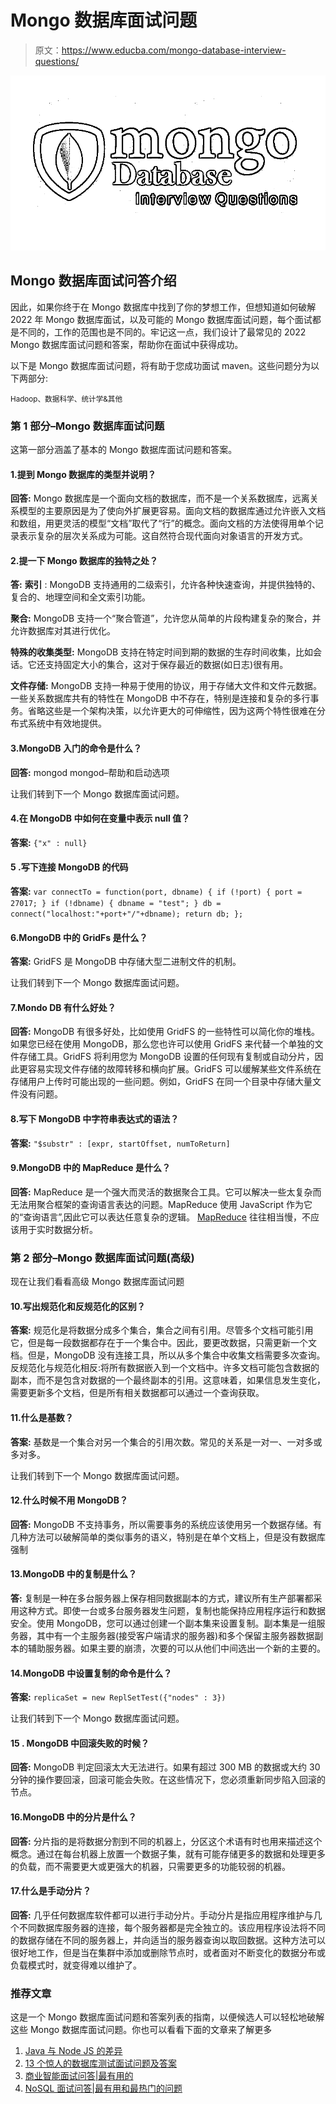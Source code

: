 # Mongo 数据库面试问题

> 原文：<https://www.educba.com/mongo-database-interview-questions/>

![Mongo Database Interview Questions](img/71ded85dbb69f8773c511185f6541409.png)



## Mongo 数据库面试问答介绍

因此，如果你终于在 Mongo 数据库中找到了你的梦想工作，但想知道如何破解 2022 年 Mongo 数据库面试，以及可能的 Mongo 数据库面试问题，每个面试都是不同的，工作的范围也是不同的。牢记这一点，我们设计了最常见的 2022 Mongo 数据库面试问题和答案，帮助你在面试中获得成功。

以下是 Mongo 数据库面试问题，将有助于您成功面试 maven。这些问题分为以下两部分:

<small>Hadoop、数据科学、统计学&其他</small>

### 第 1 部分–Mongo 数据库面试问题

这第一部分涵盖了基本的 Mongo 数据库面试问题和答案。

#### 1.提到 Mongo 数据库的类型并说明？

**回答:**
Mongo 数据库是一个面向文档的数据库，而不是一个关系数据库，远离关系模型的主要原因是为了使向外扩展更容易。面向文档的数据库通过允许嵌入文档和数组，用更灵活的模型“文档”取代了“行”的概念。面向文档的方法使得用单个记录表示复杂的层次关系成为可能。这自然符合现代面向对象语言的开发方式。

#### 2.提一下 Mongo 数据库的独特之处？

**答:**
**索引** : MongoDB 支持通用的二级索引，允许各种快速查询，并提供独特的、复合的、地理空间和全文索引功能。

**聚合:** MongoDB 支持一个“聚合管道”，允许您从简单的片段构建复杂的聚合，并允许数据库对其进行优化。

**特殊的收集类型:** MongoDB 支持在特定时间到期的数据的生存时间收集，比如会话。它还支持固定大小的集合，这对于保存最近的数据(如日志)很有用。

**文件存储:** MongoDB 支持一种易于使用的协议，用于存储大文件和文件元数据。
一些关系数据库共有的特性在 MongoDB 中不存在，特别是连接和复杂的多行事务。省略这些是一个架构决策，以允许更大的可伸缩性，因为这两个特性很难在分布式系统中有效地提供。

#### 3.MongoDB 入门的命令是什么？

**回答:**
mongod
mongod–帮助和启动选项

让我们转到下一个 Mongo 数据库面试问题。

#### 4.在 MongoDB 中如何在变量中表示 null 值？

**答案:**
`{"x" : null}`

#### 5 .写下连接 MongoDB 的代码

**答案:**
`var connectTo = function(port, dbname)
{
if (!port) {
port = 27017;
}
if (!dbname) {
dbname = "test";
}
db = connect("localhost:"+port+"/"+dbname);
return db;
};`

#### 6.MongoDB 中的 GridFs 是什么？

**答案:**
GridFS 是 MongoDB 中存储大型二进制文件的机制。

让我们转到下一个 Mongo 数据库面试问题。

#### 7.Mondo DB 有什么好处？

**回答:**
MongoDB 有很多好处，比如使用 GridFS 的一些特性可以简化你的堆栈。如果您已经在使用 MongoDB，那么您也许可以使用 GridFS 来代替一个单独的文件存储工具。GridFS 将利用您为 MongoDB 设置的任何现有复制或自动分片，因此更容易实现文件存储的故障转移和横向扩展。GridFS 可以缓解某些文件系统在存储用户上传时可能出现的一些问题。例如，GridFS 在同一个目录中存储大量文件没有问题。

#### 8.写下 MongoDB 中字符串表达式的语法？

**答案:**
`"$substr" : [expr, startOffset, numToReturn]`

#### 9.MongoDB 中的 MapReduce 是什么？

**回答:**
MapReduce 是一个强大而灵活的数据聚合工具。它可以解决一些太复杂而无法用聚合框架的查询语言表达的问题。MapReduce 使用 JavaScript 作为它的“查询语言”,因此它可以表达任意复杂的逻辑。 [MapReduce](https://www.educba.com/what-is-mapreduce/) 往往相当慢，不应该用于实时数据分析。

### 第 2 部分–Mongo 数据库面试问题(高级)

现在让我们看看高级 Mongo 数据库面试问题

#### 10.写出规范化和反规范化的区别？

**答案:**
规范化是将数据分成多个集合，集合之间有引用。尽管多个文档可能引用它，但是每一段数据都存在于一个集合中。因此，要更改数据，只需更新一个文档。但是，MongoDB 没有连接工具，所以从多个集合中收集文档需要多次查询。
反规范化与规范化相反:将所有数据嵌入到一个文档中。许多文档可能包含数据的副本，而不是包含对数据的一个最终副本的引用。这意味着，如果信息发生变化，需要更新多个文档，但是所有相关数据都可以通过一个查询获取。

#### 11.什么是基数？

**答案:**
基数是一个集合对另一个集合的引用次数。常见的关系是一对一、一对多或多对多。

让我们转到下一个 Mongo 数据库面试问题。

#### 12.什么时候不用 MongoDB？

**回答:**
MongoDB 不支持事务，所以需要事务的系统应该使用另一个数据存储。有几种方法可以破解简单的类似事务的语义，特别是在单个文档上，但是没有数据库强制

#### 13.MongoDB 中的复制是什么？

**答:**
复制是一种在多台服务器上保存相同数据副本的方式，建议所有生产部署都采用这种方式。即使一台或多台服务器发生问题，复制也能保持应用程序运行和数据安全。使用 MongoDB，您可以通过创建一个副本集来设置复制。副本集是一组服务器，其中有一个主服务器(接受客户端请求的服务器)和多个保留主服务器数据副本的辅助服务器。如果主要的崩溃，次要的可以从他们中间选出一个新的主要的。

#### 14.MongoDB 中设置复制的命令是什么？

**答案:**
`replicaSet = new ReplSetTest({"nodes" : 3})`

让我们转到下一个 Mongo 数据库面试问题。

#### 15 . MongoDB 中回滚失败的时候？

**回答:**
MongoDB 判定回滚太大无法进行。如果有超过 300 MB 的数据或大约 30 分钟的操作要回滚，回滚可能会失败。在这些情况下，您必须重新同步陷入回滚的节点。

#### 16.MongoDB 中的分片是什么？

**回答:**
分片指的是将数据分割到不同的机器上，分区这个术语有时也用来描述这个概念。通过在每台机器上放置一个数据子集，就有可能存储更多的数据和处理更多的负载，而不需要更大或更强大的机器，只需要更多的功能较弱的机器。

#### 17.什么是手动分片？

**回答:**
几乎任何数据库软件都可以进行手动分片。手动分片是指应用程序维护与几个不同数据库服务器的连接，每个服务器都是完全独立的。该应用程序设法将不同的数据存储在不同的服务器上，并向适当的服务器查询以取回数据。这种方法可以很好地工作，但是当在集群中添加或删除节点时，或者面对不断变化的数据分布或负载模式时，就变得难以维护了。

### 推荐文章

这是一个 Mongo 数据库面试问题和答案列表的指南，以便候选人可以轻松地破解这些 Mongo 数据库面试问题。你也可以看看下面的文章来了解更多

1.  [Java 与 Node JS 的差异](https://www.educba.com/java-vs-node-js/)
2.  [13 个惊人的数据库测试面试问题及答案](https://www.educba.com/database-testing-interview-questions/)
3.  [商业智能面试问答|最有用的](https://www.educba.com/business-intelligence-interview-questions/)
4.  [NoSQL 面试问答|最有用和最热门的问题](https://www.educba.com/nosql-interview-questions/)





